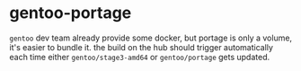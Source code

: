 gentoo-portage
==============

`gentoo` dev team already provide some docker, but portage is only a volume,
it's easier to bundle it. the build on the hub should trigger automatically each
time either `gentoo/stage3-amd64` or `gentoo/portage` gets updated.
